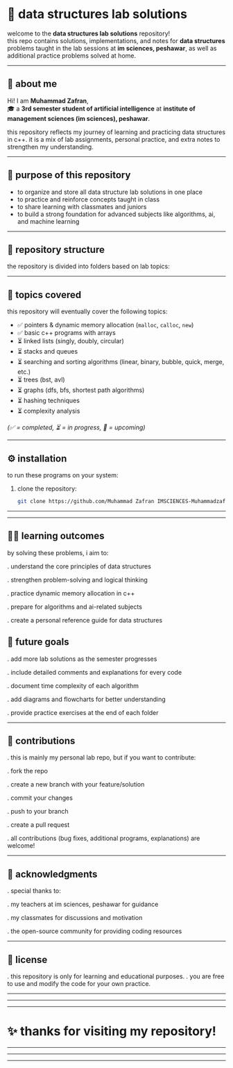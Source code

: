 # 📘 data structures lab solutions

welcome to the **data structures lab solutions** repository!  
this repo contains solutions, implementations, and notes for **data structures** problems taught in the lab sessions at **im sciences, peshawar**, as well as additional practice problems solved at home.  

---

## 👤 about me
Hi! I am **Muhammad Zafran**,  
🎓 a **3rd semester student of artificial intelligence** at **institute of management sciences (im sciences), peshawar**.  

this repository reflects my journey of learning and practicing data structures in c++. it is a mix of lab assignments, personal practice, and extra notes to strengthen my understanding.

---

## 🎯 purpose of this repository
- to organize and store all data structure lab solutions in one place  
- to practice and reinforce concepts taught in class  
- to share learning with classmates and juniors  
- to build a strong foundation for advanced subjects like algorithms, ai, and machine learning  

---

## 📂 repository structure
the repository is divided into folders based on lab topics:  


---

## 📖 topics covered
this repository will eventually cover the following topics:  

- ✅ pointers & dynamic memory allocation (`malloc`, `calloc`, `new`)  
- ✅ basic c++ programs with arrays  
- ⏳ linked lists (singly, doubly, circular)  
- ⏳ stacks and queues  
- ⏳ searching and sorting algorithms (linear, binary, bubble, quick, merge, etc.)  
- ⏳ trees (bst, avl)  
- ⏳ graphs (dfs, bfs, shortest path algorithms)  
- ⏳ hashing techniques  
- ⏳ complexity analysis  

*(✅ = completed, ⏳ = in progress, 📌 = upcoming)*  

---

## ⚙️ installation
to run these programs on your system:  

1. clone the repository:  
   ```bash
   git clone https://github.com/Muhammad Zafran IMSCIENCES-Muhammadzafran33/Data-Structures-lab-Solutions.git

---
---

## 🧑‍💻 learning outcomes

by solving these problems, i aim to:

. understand the core principles of data structures

. strengthen problem-solving and logical thinking

. practice dynamic memory allocation in c++

. prepare for algorithms and ai-related subjects

. create a personal reference guide for data structures


## 📌 future goals

. add more lab solutions as the semester progresses

. include detailed comments and explanations for every code

. document time complexity of each algorithm

. add diagrams and flowcharts for better understanding

. provide practice exercises at the end of each folder

---

## 🤝 contributions

. this is mainly my personal lab repo, but if you want to contribute:

. fork the repo

. create a new branch with your feature/solution

. commit your changes

. push to your branch

. create a pull request

. all contributions (bug fixes, additional programs, explanations) are welcome!

---

## 🙏 acknowledgments

. special thanks to:

. my teachers at im sciences, peshawar for guidance

. my classmates for discussions and motivation

. the open-source community for providing coding resources

---

## 📜 license

. this repository is only for learning and educational purposes.
. you are free to use and modify the code for your own practice.

---
---
---

#             ✨ thanks for visiting my repository! 
---
---
---
